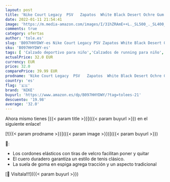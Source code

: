 ```yaml
---
layout: post
title: 'Nike Court Legacy  PSV   Zapatos  White Black Desert Ochre Gum L  32 EU'
date: 2022-01-11 21:54:41
image: 'https://m.media-amazon.com/images/I/31hZRAmE++L._SL500_._SL400_.jpg'
comments: true
category: ofertas
author: 'tole.es'
slug: 'B097HHYDWY-es Nike Court Legacy PSV Zapatos White Black Desert Ochre Gum...'
sku: 'B097HHYDWY-es'
tags: [ 'Calzado deportivo para niño','Calzados de running para niño','Calzados para correr en asfalto para niño','Zapatillas casual para niño','Zapatillas y calzado deportivo para Niño','Zapatos','Zapatos - Niños','Zapatos y complementos','nike','zapatos', ]
actualPrice: 32.0 EUR
currency: EUR
price: 32.0
comparePrice: 39.99 EUR
prodname: 'Nike Court Legacy  PSV   Zapatos  White Black Desert Ochre Gum L  32 EU'
country: 'es'
flag: '🇪🇸'
brand: 'NIKE'
buyurl: 'https://www.amazon.es/dp/B097HHYDWY/?tag=tolees-21'
descuento: '19.98'
average: '32.0'
---
```


Ahora mismo tienes [{{< param title >}}]({{< param buyurl >}}) en el siguiente enlace!

[![{{< param prodname >}}]({{< param image >}})]({{< param buyurl >}})

🔎:

- Los cordones elásticos con tiras de velcro facilitan poner y quitar
- El cuero duradero garantiza un estilo de tenis clásico.
- La suela de goma en espiga agrega tracción y un aspecto tradicional

[🛒 Visítala!!!]({{< param buyurl >}})
